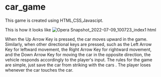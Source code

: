# car_game
This game is created using HTML,CSS,Javascipt.


This is how it looks like
![Opera Snapshot_2022-07-09_100723_index1 html](https://user-images.githubusercontent.com/76866948/178092821-a3de1b92-62cb-476f-b1bb-6993f6c6db62.png)




When the Up Arrow Key is pressed, the car moves upward in the game. Similarly, when other directional keys are pressed, such as the Left Arrow Key for leftward movement, 
the Right Arrow Key for rightward movement, and the Down Arrow Key for moving the car in the opposite direction, the vehicle responds accordingly to the player's input.
The rules for the game are simple, just save the car from striking with the cars . The player loses whenever the car touches the car.
